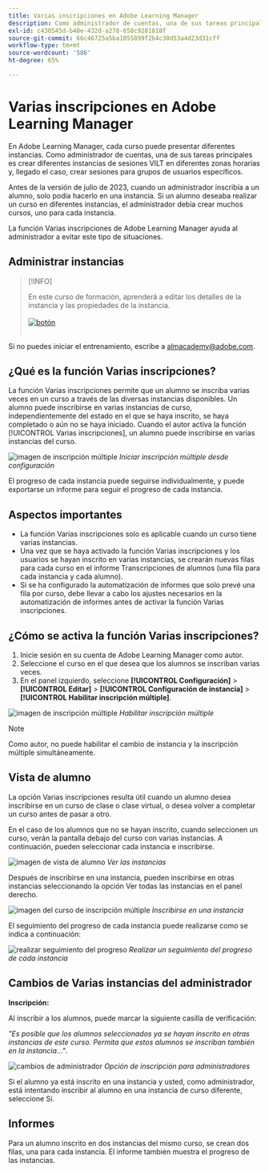 ```yaml
---
title: Varias inscripciones en Adobe Learning Manager
description: Como administrador de cuentas, una de sus tareas principales es crear diferentes instancias de sesiones VILT en diferentes zonas horarias y, llegado el caso, crear sesiones para grupos de usuarios específicos.
exl-id: c430545d-b48e-432d-a278-658c9281818f
source-git-commit: 66c46725a5ba1055899f2b4c30d53a4d23d31cff
workflow-type: tm+mt
source-wordcount: '586'
ht-degree: 65%

---
```


# Varias inscripciones en Adobe Learning Manager

En Adobe Learning Manager, cada curso puede presentar diferentes instancias. Como administrador de cuentas, una de sus tareas principales es crear diferentes instancias de sesiones VILT en diferentes zonas horarias y, llegado el caso, crear sesiones para grupos de usuarios específicos.

Antes de la versión de julio de 2023, cuando un administrador inscribía a un alumno, solo podía hacerlo en una instancia. Si un alumno deseaba realizar un curso en diferentes instancias, el administrador debía crear muchos cursos, uno para cada instancia.

La función Varias inscripciones de Adobe Learning Manager ayuda al administrador a evitar este tipo de situaciones.

## Administrar instancias

>[!INFO]
>
>En este curso de formación, aprenderá a editar los detalles de la instancia y las propiedades de la instancia.<br><br>[![botón](assets/launch-training-button.png)](https://content.adobelearningmanageracademy.com/app/learner?accountId=98632#/course/8318912)</br></br>

Si no puedes iniciar el entrenamiento, escribe a <almacademy@adobe.com>.

## ¿Qué es la función Varias inscripciones?

La función Varias inscripciones permite que un alumno se inscriba varias veces en un curso a través de las diversas instancias disponibles.  Un alumno puede inscribirse en varias instancias de curso, independientemente del estado en el que se haya inscrito, se haya completado o aún no se haya iniciado. Cuando el autor activa la función [!UICONTROL Varias inscripciones], un alumno puede inscribirse en varias instancias del curso.

![imagen de inscripción múltiple](assets/multi-enrollment-author.png)
*Iniciar inscripción múltiple desde configuración*

El progreso de cada instancia puede seguirse individualmente, y puede exportarse un informe para seguir el progreso de cada instancia.

## Aspectos importantes

* La función Varias inscripciones solo es aplicable cuando un curso tiene varias instancias.
* Una vez que se haya activado la función Varias inscripciones y los usuarios se hayan inscrito en varias instancias, se crearán nuevas filas para cada curso en el informe Transcripciones de alumnos (una fila para cada instancia y cada alumno).
* Si se ha configurado la automatización de informes que solo prevé una fila por curso, debe llevar a cabo los ajustes necesarios en la automatización de informes antes de activar la función Varias inscripciones.

## ¿Cómo se activa la función Varias inscripciones?

1. Inicie sesión en su cuenta de Adobe Learning Manager como autor.
1. Seleccione el curso en el que desea que los alumnos se inscriban varias veces.
1. En el panel izquierdo, seleccione **[!UICONTROL Configuración]** > **[!UICONTROL Editar]** > **[!UICONTROL Configuración de instancia]** > **[!UICONTROL Habilitar inscripción múltiple]**.

![imagen de inscripción múltiple](assets/multi-enrollment-author.png)
*Habilitar inscripción múltiple*

>[!NOTE]
>
>Como autor, no puede habilitar el cambio de instancia y la inscripción múltiple simultáneamente.

## Vista de alumno

La opción Varias inscripciones resulta útil cuando un alumno desea inscribirse en un curso de clase o clase virtual, o desea volver a completar un curso antes de pasar a otro.

En el caso de los alumnos que no se hayan inscrito, cuando seleccionen un curso, verán la pantalla debajo del curso con varias instancias. A continuación, pueden seleccionar cada instancia e inscribirse.

![imagen de vista de alumno](assets/learner-view.png)
*Ver las instancias*

Después de inscribirse en una instancia, pueden inscribirse en otras instancias seleccionando la opción Ver todas las instancias en el panel derecho.

![imagen del curso de inscripción múltiple](assets/enroll-instance.png)
*Inscribirse en una instancia*

El seguimiento del progreso de cada instancia puede realizarse como se indica a continuación:

![realizar seguimiento del progreso](assets/check-progress.png)
*Realizar un seguimiento del progreso de cada instancia*

## Cambios de Varias instancias del administrador

**Inscripción:**

Al inscribir a los alumnos, puede marcar la siguiente casilla de verificación:

*&quot;Es posible que los alumnos seleccionados ya se hayan inscrito en otras instancias de este curso. Permita que estos alumnos se inscriban también en la instancia...&quot;*.

![cambios de administrador](assets/admin-changes.png)
*Opción de inscripción para administradores*

Si el alumno ya está inscrito en una instancia y usted, como administrador, está intentando inscribir al alumno en una instancia de curso diferente, seleccione Sí.

## Informes

Para un alumno inscrito en dos instancias del mismo curso, se crean dos filas, una para cada instancia. El informe también muestra el progreso de las instancias.
